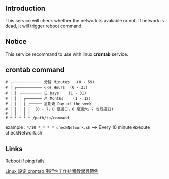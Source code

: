 ## Introduction
This service will check whether the network is avaliable or not.
If network is dead, it will trigger reboot command.

## Notice
This service recommand to use with linux **crontab** service.


## crontab command

```shell=
# ┌───────────── 分鐘 Minutes   (0 - 59)
# │ ┌─────────── 小時 Hours  (0 - 23)
# │ │ ┌───────── 日 Days    (1 - 31)
# │ │ │ ┌─────── 月 Months    (1 - 12)
# │ │ │ │ ┌───── 星期幾 Day of the week 
# │ │ │ │ │	 (0 - 7，0 是週日，6 是週六，7 也是週日)
# │ │ │ │ │	 
# * * * * * /path/to/command
```

example : 
```*/10 * * * * checkNetwork.sh```
--> Every 10 minute execute checkNetwork.sh


## Links
[Reboot if ping fails](https://community.spiceworks.com/topic/457945-reboot-if-ping-fails)

[Linux 設定 crontab 例行性工作排程教學與範例](https://blog.gtwang.org/linux/linux-crontab-cron-job-tutorial-and-examples/)
